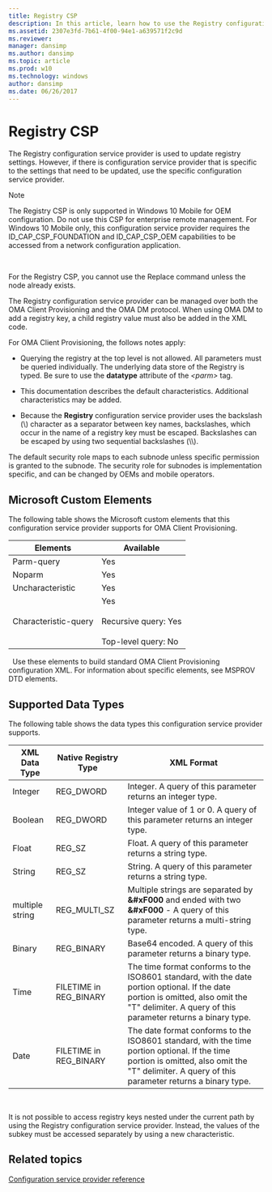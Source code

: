 ```yaml
---
title: Registry CSP
description: In this article, learn how to use the Registry configuration service provider (CSP) to update registry settings.
ms.assetid: 2307e3fd-7b61-4f00-94e1-a639571f2c9d
ms.reviewer: 
manager: dansimp
ms.author: dansimp
ms.topic: article
ms.prod: w10
ms.technology: windows
author: dansimp
ms.date: 06/26/2017
---
```


# Registry CSP


The Registry configuration service provider is used to update registry settings. However, if there is configuration service provider that is specific to the settings that need to be updated, use the specific configuration service provider.

> [!NOTE]
> The Registry CSP is only supported in Windows 10 Mobile for OEM configuration. Do not use this CSP for enterprise remote management.
For Windows 10 Mobile only, this configuration service provider requires the ID\_CAP\_CSP\_FOUNDATION and ID\_CAP\_CSP\_OEM capabilities to be accessed from a network configuration application.

 

For the Registry CSP, you cannot use the Replace command unless the node already exists.

The Registry configuration service provider can be managed over both the OMA Client Provisioning and the OMA DM protocol. When using OMA DM to add a registry key, a child registry value must also be added in the XML code.

For OMA Client Provisioning, the follows notes apply:

-   Querying the registry at the top level is not allowed. All parameters must be queried individually. The underlying data store of the Registry is typed. Be sure to use the **datatype** attribute of the *&lt;parm&gt;* tag.

-   This documentation describes the default characteristics. Additional characteristics may be added.

-   Because the **Registry** configuration service provider uses the backslash (\\) character as a separator between key names, backslashes, which occur in the name of a registry key must be escaped. Backslashes can be escaped by using two sequential backslashes (\\\\).

The default security role maps to each subnode unless specific permission is granted to the subnode. The security role for subnodes is implementation specific, and can be changed by OEMs and mobile operators.

## Microsoft Custom Elements

The following table shows the Microsoft custom elements that this configuration service provider supports for OMA Client Provisioning.

|Elements|Available|
|--- |--- |
|Parm-query|Yes|
|Noparm|Yes|
|Uncharacteristic|Yes|
|Characteristic-query|Yes<br/><br/>Recursive query: Yes<br/><br/>Top-level query: No|

 
Use these elements to build standard OMA Client Provisioning configuration XML. For information about specific elements, see MSPROV DTD elements.


## Supported Data Types

The following table shows the data types this configuration service provider supports.

|XML Data Type|Native Registry Type|XML Format|
|--- |--- |--- |
|Integer|REG_DWORD|Integer. A query of this parameter returns an integer type.|
|Boolean|REG_DWORD|Integer value of 1 or 0. A query of this parameter returns an integer type.|
|Float|REG_SZ|Float. A query of this parameter returns a string type.|
|String|REG_SZ|String. A query of this parameter returns a string type.|
|multiple string|REG_MULTI_SZ|Multiple strings are separated by **&#xF000** and ended with two **&#xF000** - A query of this parameter returns a multi-string type.|
|Binary|REG_BINARY|Base64 encoded. A query of this parameter returns a binary type.|
|Time|FILETIME in REG_BINARY|The time format conforms to the ISO8601 standard, with the date portion optional. If the date portion is omitted, also omit the "T" delimiter. A query of this parameter returns a binary type.|
|Date|FILETIME in REG_BINARY|The date format conforms to the ISO8601 standard, with the time portion optional. If the time portion is omitted, also omit the "T" delimiter. A query of this parameter returns a binary type.|

 

It is not possible to access registry keys nested under the current path by using the Registry configuration service provider. Instead, the values of the subkey must be accessed separately by using a new characteristic.

## Related topics


[Configuration service provider reference](configuration-service-provider-reference.md)
